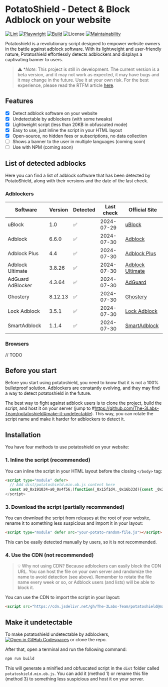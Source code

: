 # PotatoShield - Detect & Block Adblock on your website

[![Lint](https://github.com/The-3Labs-Team/potatoshield/actions/workflows/lint.yml/badge.svg)](https://github.com/The-3Labs-Team/potatoshield/actions/workflows/lint.yml)
[![Playwright](https://github.com/The-3Labs-Team/potatoshield/actions/workflows/playwright.yml/badge.svg)](https://github.com/The-3Labs-Team/potatoshield/actions/workflows/playwright.yml)
[![Build](https://github.com/The-3Labs-Team/potatoshield/actions/workflows/build.yml/badge.svg)](https://github.com/The-3Labs-Team/potatoshield/actions/workflows/build.yml)
![License](https://img.shields.io/github/license/the-3labs-team/potatoshield)
[![Maintainability](https://api.codeclimate.com/v1/badges/a7b3762f32a20d9e8777/maintainability)](https://codeclimate.com/github/The-3Labs-Team/potatoshield/maintainability)
<!--![jsDelivr hits (GitHub)](https://img.shields.io/jsdelivr/gh/hy/The-3Labs-Team/potatoshield?label=downloads)-->

Potatoshield is a revolutionary script designed to empower website owners in the battle against adblock software. With its lightweight and user-friendly nature, Potatoshield effortlessly detects adblockers and displays a captivating banner to users.

> ⚠️ **Note*: This project is still in development. The current version is a beta version, and it may not work as expected, it may have bugs and it may change in the future. Use it at your own risk. For the best experience, please read the RTFM article [here](https://medium.com/@murdercode/defeat-adblock-step-by-step-guide-to-blocking-adblock-on-your-website-c78c1143e34d).

## Features
- [x] Detect adblock software on your website
- [x] Undetectable by adblockers (with some tweaks)
- [x] Lightweight script (less than 20KB in obfuscated mode)
- [x] Easy to use, just inline the script in your HTML layout
- [x] Open-source, no hidden fees or subscriptions, no data collection
- [ ] Shows a banner to the user in multiple languages (coming soon)
- [ ] Use with NPM (coming soon)

## List of detected adblocks

Here you can find a list of adblock software that has been detected by PotatoShield, along with their versions and the date of the last check.

### Adblockers

| Software         | Version | Detected | Last check | Official Site                |
|------------------|---------|----------|------------|------------------------------|
| uBlock           | 1.0     | ✅        | 2024-07-29 | [uBlock](https://ublock.org) |
| Adblock          | 6.6.0   | ✅        | 2024-07-30 | [Adblock](https://getadblock.com) |
| Adblock Plus     | 4.4     | ✅        | 2024-07-30 | [Adblock Plus](https://adblockplus.org) |
| Adblock Ultimate | 3.8.26  | ✅        | 2024-07-30 | [Adblock Ultimate](https://adblockultimate.net) |
| AdGuard AdBlocker| 4.3.64  | ✅        | 2024-07-30 | [AdGuard](https://adguard.com) |
| Ghostery         | 8.12.13 | ✅        | 2024-07-30 | [Ghostery](https://ghostery.com) |
| Lock Adblock     | 3.5.1   | ✅        | 2024-07-30 | [Lock Adblock](https://chromewebstore.google.com/detail/lock-adblock/ciadmnanclfadfcfjbbajmggediammha?hl=it&pli=1) |
| SmartAdblock     | 1.1.4   | ✅        | 2024-07-30 | [SmartAdblock](https://www.smartadblock.co.uk/) |

### Browsers

// TODO

<!--| Browser | Version | Detected | Last check         |
|---------|----------|----------|--------------------|
| Brave  | 92.0    | ✅       | 2024-07-29         |
| Opera | 90.0    | ✅       | 2024-07-29         |
| Arc Browser    | 92.0    | ✅       | 2024-07-29         |
| Safari  | 14.0    | ✅       | 2024-07-29         |-->

## Before you start

Before you start using potatoshield, you need to know that it is not a 100% bulletproof solution. Adblockers are constantly evolving, and they may find a way to detect potatoshield in the future.

The best way to fight against adblock users is to clone the project, build the script, and host it on your server (jump to #https://github.com/The-3Labs-Team/potatoshield#make-it-undetectable). This way, you can rotate the script name and make it harder for adblockers to detect it.

## Installation

You have four methods to use potatoshield on your website:

### 1. Inline the script (recommended)

You can inline the script in your HTML layout before the closing `</body>` tag:

```html
<script type="module" defer>
  // Add dist/potatoshield.min.ob.js content here
  const a0_0x191034=a0_0x4f56;(function(_0x15f1d4,_0x16b33d){const _0x3b7bb4=a0_0x4f56...
</script>
```

<!--### 2. Import the script (partially recommended) // Not yet implemented

You can install potatoshield by using NPM:

```bash
npm install potatoshield
```

Then, you can import it in one of your main JavaScript file:

```javascript
import 'potatoshield';
```-->

### 3. Download the script (partially recommended)

You can download the script from releases at the root of your website, rename it to something less suspicious and import it in your layout:

```html
<script type="module" defer src="your-potato-random-file.js"></script>
```

This can be easily detected manually by users, so it is not recommended.

### 4. Use the CDN (not recommended)

> 💡 Why not using CDN? Because adblockers can easily block the CDN URL. You can host the file on your own server and randomize the name to avoid detection (see above). Remember to rotate the file name every week or so, or Adblock users (and lists) will be able to block it.

You can use the CDN to import the script in your layout:

```html
<script src="https://cdn.jsdelivr.net/gh/The-3Labs-Team/potatoshield@main/dist/potatoshield.min.ob.js"></script>
```

## Make it undetectable

To make potatoshield undetectable by adblockers, [![Open in GitHub Codespaces](https://img.shields.io/badge/Open_in_GitHub_Codespaces-gray?logo=github)](https://codespaces.new/The-3Labs-Team/potatoshield) or clone the repo.

After that, open a terminal and run the following command:

```bash
npm run build
```

This will generate a minified and obfuscated script in the `dist` folder called `potatoshield.min.ob.js`. You can add it (method 1) or rename this file (method 3) to something less suspicious and host it on your server.

